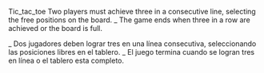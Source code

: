 Tic_tac_toe
Two players must achieve three in a consecutive line, selecting the free positions on the board.
_ The game ends when three in a row are achieved or the board is full.

_ Dos jugadores deben lograr tres en una línea consecutiva, seleccionando las posiciones libres en el tablero.
_ El juego termina cuando se logran tres en línea o el tablero esta completo.


